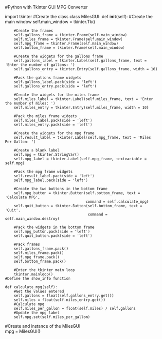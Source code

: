 #Python with Tkinter GUI MPG Converter

import tkinter
#Create the class
class MilesGUI:
    def __init__(self):
        #Create the main window
        self.main_window = tkinter.Tk()
        
        #Create the frames
        self.gallons_frame = tkinter.Frame(self.main_window)
        self.miles_frame = tkinter.Frame(self.main_window)
        self.mpg_frame = tkinter.Frame(self.main_window)
        self.bottom_frame = tkinter.Frame(self.main_window)
        
        #Create the widgets for the gallons frame
        self.gallons_label = tkinter.Label(self.gallons_frame, text = 'Enter the number of gallons: ')
        self.gallons_entry = tkinter.Entry(self.gallons_frame, width = 10)
        
        #Pack the gallons frame widgets
        self.gallons_label.pack(side = 'left')
        self.gallons_entry.pack(side = 'left')
        
        #Create the widgets for the miles frame
        self.miles_label = tkinter.Label(self.miles_frame, text = 'Enter the number of miles: ')
        self.miles_entry = tkinter.Entry(self.miles_frame, width = 10)
        
        #Pack the miles frame widgets
        self.miles_label.pack(side = 'left')
        self.miles_entry.pack(side = 'left')
        
        #Create the widgets for the mpg frame
        self.result_label = tkinter.Label(self.mpg_frame, text = 'Miles Per Gallon: ')
        
        #Create a blank label
        self.mpg = tkinter.StringVar()
        self.mpg_label = tkinter.Label(self.mpg_frame, textvariable = self.mpg)
        
        #Pack the mpg frame widgets
        self.result_label.pack(side = 'left')
        self.mpg_label.pack(side = 'left')
        
        #Create the two buttons in the bottom frame
        self.mpg_button = tkinter.Button(self.bottom_frame, text = 'Calculate MPG',
                                         command = self.calculate_mpg)
        self.quit_button = tkinter.Button(self.bottom_frame, text = 'Quit',
                                          command = self.main_window.destroy)
        
        #Pack the widgets in the bottom frame
        self.mpg_button.pack(side = 'left')
        self.quit_button.pack(side = 'left')

        #Pack frames
        self.gallons_frame.pack()
        self.miles_frame.pack()
        self.mpg_frame.pack()
        self.bottom_frame.pack()

        #Enter the tkinter main loop
        tkinter.mainloop()
    #Define the show_info function

    def calculate_mpg(self):
        #Get the values entered
        self.gallons = float(self.gallons_entry.get())
        self.miles = float(self.miles_entry.get())
        #Calculate mpg
        self.miles_per_gallon = float(self.miles) / self.gallons
        #Update the mpg label
        self.mpg.set(self.miles_per_gallon)
    
        
        

#Create and instance of the MilesGUI        
mpg = MilesGUI()

